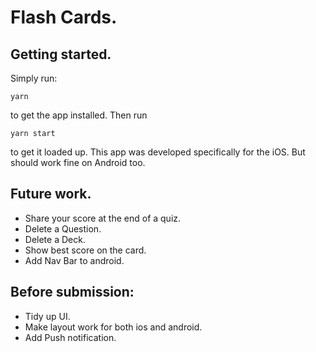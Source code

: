 # Flash Cards.
## Getting started. 
Simply run:
```
yarn
```
to get the app installed. Then run 
```
yarn start 
```
to get it loaded up. This app was developed specifically for the iOS. But should work fine on Android too.

## Future work.
* Share your score at the end of a quiz.
* Delete a Question.
* Delete a Deck.
* Show best score on the card.
* Add Nav Bar to android.


## Before submission:
* Tidy up UI.
* Make layout work for both ios and android. 
* Add Push notification.